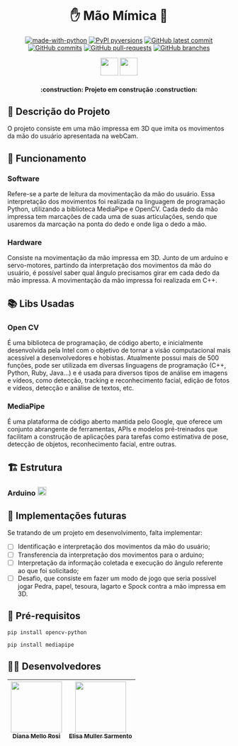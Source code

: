 <h1 align= "center"> ✋ Mão Mímica 🤖 </h1>

<div align="center">

[![made-with-python](https://img.shields.io/badge/Made%20with-Python-1f425f.svg)](https://www.python.org/)
[![PyPI pyversions](https://img.shields.io/pypi/pyversions/ansicolortags.svg)](https://pypi.python.org/pypi/ansicolortags/)
[![GitHub latest commit](https://badgen.net/github/last-commit/erufes/mao-mimica)](https://GitHub.com/erufes/mao-mimica/commit/)
[![GitHub commits](https://badgen.net/github/commits/erufes/mao-mimica)](https://GitHub.com/erufes/mao-mimica/commit/)
[![GitHub pull-requests](https://img.shields.io/github/issues-pr/erufes/mao-mimica)](https://GitHub.com/erufes/mao-mimica/pull/)
[![GitHub branches](https://badgen.net/github/branches/erufes/mao-mimica)](https://github.com/erufes/mao-mimica/)


<img loading="lazy" src="https://cdn.jsdelivr.net/gh/devicons/devicon/icons/python/python-original.svg" width="40" height="40"/> <img loading="lazy" src="https://cdn.jsdelivr.net/gh/devicons/devicon/icons/cplusplus/cplusplus-original.svg" width="40" height="40"/>

</div>

<h4 align="center"> 
    :construction:  Projeto em construção  :construction:
</h4>

## 📝 Descrição do Projeto
O projeto consiste em uma mão impressa em 3D que imita os movimentos da mão do usuário apresentada na webCam.

## 👾 Funcionamento
### Software
Refere-se a parte de leitura da movimentação da mão do usuário. Essa interpretação dos movimentos foi realizada na linguagem de programação Python, utilizando a biblioteca MediaPipe e OpenCV. Cada dedo da mão impressa tem 
marcações de cada uma de suas articulações, sendo que usaremos da marcação na ponta do dedo e onde liga o dedo a mão.
### Hardware
Consiste na movimentação da mão impressa em 3D. Junto de um arduíno e servo-motores, partindo da interpretação dos movimentos da mão do usuário, é possível saber qual ângulo precisamos girar em cada dedo da mão impressa.
A movimentação da mão impressa foi realizada em C++.

## 📚 Libs Usadas
### Open CV
É uma biblioteca de programação, de código aberto, e inicialmente desenvolvida pela Intel com o objetivo de tornar a visão computacional mais acessível a desenvolvedores e hobistas. Atualmente possui mais de 500 
funções, pode ser utilizada em diversas linguagens de programação (C++, Python, Ruby, Java…) e é usada para diversos tipos de análise em imagens e vídeos, como  detecção, tracking e reconhecimento facial, edição de fotos e vídeos, detecção e análise de textos, etc. 
### MediaPipe
É uma plataforma de código aberto mantida pelo Google, que oferece um conjunto abrangente de ferramentas, APIs e modelos pré-treinados que facilitam a construção de aplicações para tarefas como estimativa de pose, detecção de objetos, reconhecimento facial, entre outras.

## 🏗️ Estrutura
### Arduino <img loading="lazy" src="https://cdn.jsdelivr.net/gh/devicons/devicon/icons/arduino/arduino-original.svg" width="20" height="20"/>



## 🔨 Implementações futuras
Se tratando de um projeto em desenvolvimento, falta implementar:
- [ ] Identificação e interpretação dos movimentos da mão do usuário;
- [ ] Transferencia da interpretação dos movimentos para o arduino;
- [ ] Interpretação da informação coletada e execução do ângulo referente ao que foi solicitado;
- [ ] Desafio, que consiste em fazer um modo de jogo que seria possível jogar Pedra, papel, tesoura, lagarto e Spock contra a mão impressa em 3D. 
 
## 📌 Pré-requisitos
```pip install opencv-python```

```pip install mediapipe```

## 👩‍💻 Desenvolvedores
| [<img loading="lazy" src="https://avatars.githubusercontent.com/u/136736744?v=4" width=115><br><sub>Diana Mello Rosi</sub>](https://github.com/dianamross) |  [<img loading="lazy" src="https://avatars.githubusercontent.com/u/136653897?v=4" width=115><br><sub>Elisa Muller Sarmento</sub>](https://github.com/BeWSM) |
| :---: | :---: |
